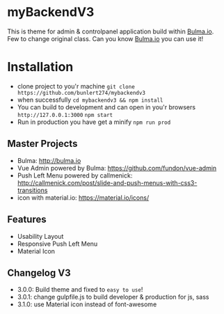 # myBackendV3
This is theme for admin & controlpanel application build within [Bulma.io](http://bulma.io). Few to change original class. Can you know [Bulma.io](http://bulma.io) you can use it!

# Installation
* clone project to you'r machine
`git clone https://github.com/bunlert274/mybackendv3`
* when successfully
`cd mybackendv3 && npm install`
* You can build to development and can open in you'r browsers `http://127.0.0.1:3000`
`npm start`
* Run in production you have get a minify
`npm run prod`

## Master Projects
* Bulma: http://bulma.io
* Vue Admin powered by Bulma: https://github.com/fundon/vue-admin
* Push Left Menu powered by callmenick: http://callmenick.com/post/slide-and-push-menus-with-css3-transitions
* icon with material.io: https://material.io/icons/

## Features
* Usability Layout
* Responsive Push Left Menu
* Material Icon

## Changelog V3
* 3.0.0: Build theme and fixed to `easy to use`!
* 3.0.1: change gulpfile.js to build developer & production for js, sass
* 3.1.0: use Material icon instead of font-awesome
